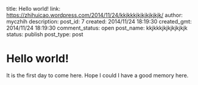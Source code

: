 title: Hello world!
link: https://zhihuicao.wordpress.com/2014/11/24/kkjkkkjkjkjkjkjkjk/
author: myczhih
description: 
post_id: 7
created: 2014/11/24 18:19:30
created_gmt: 2014/11/24 18:19:30
comment_status: open
post_name: kkjkkkjkjkjkjkjkjk
status: publish
post_type: post

# Hello world!

It is the first day to come here. Hope I could I have a good memory here.
